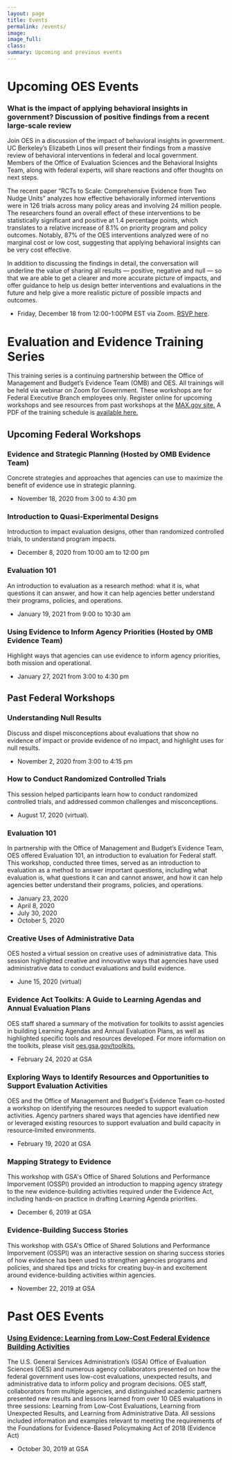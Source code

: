 ```yaml
---
layout: page
title: Events
permalink: /events/
image:
image_full: 
class:
summary: Upcoming and previous events
---
```


# Upcoming OES Events
### What is the impact of applying behavioral insights in government? Discussion of positive findings from a recent large-scale review
Join OES in a discussion of the impact of behavioral insights in government. UC Berkeley’s Elizabeth Linos will present their findings from a massive review of behavioral interventions in federal and local government. Members of the Office of Evaluation Sciences and the Behavioral Insights Team, along with federal experts, will share reactions and offer thoughts on next steps. 

The recent paper “RCTs to Scale: Comprehensive Evidence from Two Nudge Units” analyzes how effective behaviorally informed interventions were in 126 trials across many policy areas and involving 24 million people. The researchers found an overall effect of these interventions to be statistically significant and positive at 1.4 percentage points, which translates to a relative increase of 8.1% on priority program and policy outcomes.  Notably, 87% of the OES interventions analyzed were of no marginal cost or low cost, suggesting  that applying behavioral insights can be very cost effective. 

In addition to discussing the findings in detail, the conversation will underline the value of sharing all results — positive, negative and null — so that we are able to get a clearer and more accurate picture of impacts, and offer guidance to help us design better interventions and evaluations in the future and help give a more realistic picture of possible impacts and outcomes. 
- Friday, December 18 from 12:00-1:00PM EST via Zoom. <a href="https://docs.google.com/forms/d/e/1FAIpQLSd77_FWmvQwsoZkkEYM1pVAWRDet-KNSGMsyIUc1y9gVDoMrA/viewform">RSVP here</a>.

# Evaluation and Evidence Training Series
This training series is a continuing partnership between the Office of Management and Budget’s Evidence Team (OMB) and OES. All trainings will be held via webinar on Zoom for Government. These workshops are for Federal Executive Branch employees only. Register online for upcoming workshops and see resources from past workshops at the <a href="https://community.max.gov/x/yrHGe">MAX.gov site.</a> A PDF of the training schedule is <a href="http://oes.gsa.gov/assets/files/fy21-oes-training-calendar.pdf">available here.</a>

## Upcoming Federal Workshops

### Evidence and Strategic Planning (Hosted by OMB Evidence Team)
Concrete strategies and approaches that agencies can use to maximize the benefit of evidence use in strategic planning.
- November 18, 2020 from 3:00 to 4:30 pm

### Introduction to Quasi-Experimental Designs
Introduction to impact evaluation designs, other than randomized controlled trials, to understand program impacts.
- December 8, 2020 from 10:00 am to 12:00 pm

### Evaluation 101
An introduction to evaluation as a research method: what it is, what questions it can answer, and how it can help agencies better understand their programs, policies, and operations.
- January 19, 2021 from 9:00 to 10:30 am 

### Using Evidence to Inform Agency Priorities (Hosted by OMB Evidence Team)
Highlight ways that agencies can use evidence to inform agency priorities, both mission and operational.
- January 27, 2021 from 3:00 to 4:30 pm


## Past Federal Workshops

### Understanding Null Results
Discuss and dispel misconceptions about evaluations that show no evidence of impact or provide evidence of no impact, and highlight uses for null results.
- November 2, 2020 from 3:00 to 4:15 pm

### How to Conduct Randomized Controlled Trials
This session helped participants learn how to conduct randomized controlled trials, and addressed common challenges and misconceptions.
- August 17, 2020 (virtual).

### Evaluation 101
In partnership with the Office of Management and Budget’s Evidence Team, OES offered Evaluation 101, an introduction to evaluation for Federal staff. This workshop, conducted three times, served as an introduction to evaluation as a method to answer important questions, including what evaluation is, what questions it can and cannot answer, and how it can help agencies better understand their programs, policies, and operations.
- January 23, 2020 
- April 8, 2020
- July 30, 2020
- October 5, 2020

### Creative Uses of Administrative Data
OES hosted a virtual session on creative uses of administrative data. This session highlighted creative and innovative ways that agencies have used administrative data to conduct evaluations and build evidence.
- June 15, 2020 (virtual)

### Evidence Act Toolkits: A Guide to Learning Agendas and Annual Evaluation Plans
OES staff shared a summary of the motivation for toolkits to assist agencies in building Learning Agendas and Annual Evaluation Plans, as well as highlighted specific tools and resources developed. For more information on the toolkits, please visit <a href="https://oes.gsa.gov/toolkits/">oes.gsa.gov/toolkits.</a>
- February 24, 2020 at GSA

### Exploring Ways to Identify Resources and Opportunities to Support Evaluation Activities
OES and the Office of Management and Budget's Evidence Team co-hosted a workshop on identifying the resources needed to support evaluation activities. Agency partners shared ways that agencies have identified new or leveraged existing resources to support evaluation and build capacity in resource‐limited environments. 
- February 19, 2020 at GSA

### Mapping Strategy to Evidence
This workshop with GSA's Office of Shared Solutions and Performance Imporvement (OSSPI) provided an introduction to mapping agency strategy to the new evidence-building activities required under the Evidence Act, including hands-on practice in drafting Learning Agenda priorities.
- December 6, 2019 at GSA

### Evidence-Building Success Stories
This workshop with GSA's Office of Shared Solutions and Performance Imporvement (OSSPI) was an interactive session on sharing success stories of how evidence has been used to strengthen agencies programs and policies, and shared tips and tricks for creating buy-in and excitement around evidence-building activities within agencies.
- November 22, 2019 at GSA


# Past OES Events 
### <a href="https://oes.gsa.gov/2019annualevent">Using Evidence: Learning from Low-Cost Federal Evidence Building Activities</a>
The U.S. General Services Administration’s (GSA) Office of Evaluation Sciences (OES) and numerous agency collaborators presented on how the federal government uses low-cost evaluations, unexpected results, and administrative data to inform policy and program decisions. OES staff, collaborators from multiple agencies, and distinguished academic partners presented new results and lessons learned from over 10 OES evaluations in three sessions: Learning from Low-Cost Evaluations, Learning from Unexpected Results, and Learning from Administrative Data. All sessions included information and examples relevant to meeting the requirements of the Foundations for Evidence-Based Policymaking Act of 2018 (Evidence Act)
- October 30, 2019 at GSA

